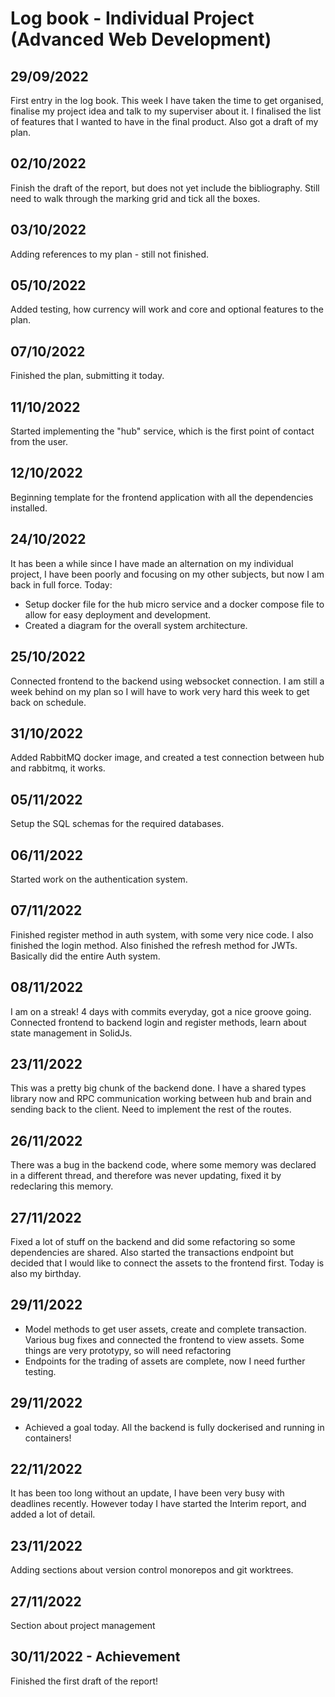 # Log book - Individual Project (Advanced Web Development)

## 29/09/2022
First entry in the log book. This week I have taken the time to get organised, finalise my project idea and talk to my superviser about it. I finalised the list of features that I wanted to have in the final product. Also got a draft of my plan.

## 02/10/2022
Finish the draft of the report, but does not yet include the bibliography. Still need to walk through the marking grid and tick all the boxes.

## 03/10/2022
Adding references to my plan - still not finished.

## 05/10/2022
Added testing, how currency will work and core and optional features to the plan.

## 07/10/2022
Finished the plan, submitting it today.

## 11/10/2022
Started implementing the "hub" service, which is the first point of contact from the user.

## 12/10/2022
Beginning template for the frontend application with all the dependencies installed.

## 24/10/2022
It has been a while since I have made an alternation on my individual project, I have been poorly and focusing on my other subjects, but now I am back in full force.
Today:
- Setup docker file for the hub micro service and a docker compose file to allow for easy deployment and development.
- Created a diagram for the overall system architecture.

## 25/10/2022
Connected frontend to the backend using websocket connection. I am still a week behind on my plan so I will have to work very hard this week to get back on schedule.

## 31/10/2022
Added RabbitMQ docker image, and created a test connection between hub and rabbitmq, it works.

## 05/11/2022
Setup the SQL schemas for the required databases.

## 06/11/2022
Started work on the authentication system.

## 07/11/2022
Finished register method in auth system, with some very nice code.
I also finished the login method.
Also finished the refresh method for JWTs. Basically did the entire Auth system.

## 08/11/2022
I am on a streak! 4 days with commits everyday, got a nice groove going.
Connected frontend to backend login and register methods, learn about state management in SolidJs.

## 23/11/2022
This was a pretty big chunk of the backend done. I have a shared types library now and RPC communication working between hub and brain and sending back to the client. Need to implement the rest of the routes.

## 26/11/2022
There was a bug in the backend code, where some memory was declared in a different thread, and therefore was never updating, fixed it by redeclaring this memory.

## 27/11/2022
Fixed a lot of stuff on the backend and did some refactoring so some dependencies are shared. Also started the transactions endpoint but decided that I would like to connect the assets to the frontend first.
Today is also my birthday.

## 29/11/2022
 - Model methods to get user assets, create and complete transaction. Various bug fixes and connected the frontend to view assets. Some things are very prototypy, so will need refactoring
 - Endpoints for the trading of assets are complete, now I need further testing.

## 29/11/2022
 - Achieved a goal today. All the backend is fully dockerised and running in containers!
## 22/11/2022
It has been too long without an update, I have been very busy with deadlines recently. However today I have started the Interim report, and added a lot of detail.

## 23/11/2022
Adding sections about version control monorepos and git worktrees.

## 27/11/2022
Section about project management

## 30/11/2022 - Achievement
Finished the first draft of the report!
